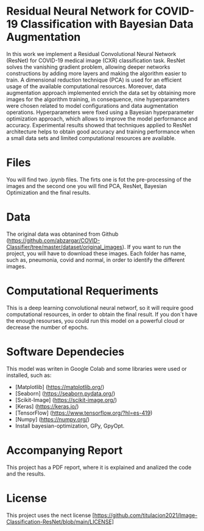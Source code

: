 # Residual Neural Network for COVID-19 Classification with Bayesian Data Augmentation
In this work we implement a Residual Convolutional Neural Network (ResNet) for COVID-19 medical image (CXR) classification task. 
ResNet solves the vanishing gradient problem, allowing deeper networks constructions by adding more layers and making the algorithm easier to train.
A dimensional reduction technique (PCA) is used for an efficient usage of the available computational resources. 
Moreover, data augmentation approach implemented enrich the data set by obtaining more images for the algorithm training, 
in consequence, nine hyperparameters were chosen related to model configurations and data augmentation operations. 
Hyperparameters were fixed using a Bayesian hyperparameter optimization approach, which allows to improve the model performance and accuracy. 
Experimental results showed that techniques applied to ResNet architecture helps to obtain good accuracy and training performance when a small
data sets and limited computational resources are available.

# Files
You will find two .ipynb files. The firts one is fot the pre-processing of the images and the second one you will find PCA, ResNet, Bayesian Optimization 
and the final results. 

# Data
The original data was obtanined from Github (https://github.com/abzargar/COVID-Classifier/tree/master/dataset/original_images). If you want to run 
the project, you will have to download these images. Each folder has name, such as, pneumonia, covid and normal, in order to identify the different images. 

# Computational Requeriments
This is a deep learning convolutional neural networf, so it will require good computational resources, in order to obtain the final result. If you don´t 
have the enough resourses, you could run this model on a powerful cloud or decrease the number of epochs. 

# Software Dependecies
This model was writen in Google Colab and some libraries were used or installed, such as:
 - [Matplotlib] (https://matplotlib.org/)
 - [Seaborn] (https://seaborn.pydata.org/)
 - [Scikit-Image] (https://scikit-image.org/)
 - [Keras] (https://keras.io/)
 - [TensorFlow] (https://www.tensorflow.org/?hl=es-419)
 - [Numpy] (https://numpy.org/)
 - Install bayesian-optimization, GPy, GpyOpt.

# Accompanying Report
This project has a PDF report, where it is explained and analized the code and the results. 

# License
This project uses the nect license [https://github.com/titulacion2021/Image-Classification-ResNet/blob/main/LICENSE]

